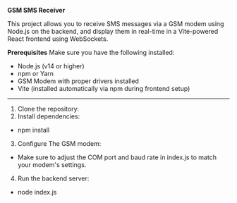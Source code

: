**GSM SMS Receiver**

This project allows you to receive SMS messages via a GSM modem using Node.js on the backend, and display them in real-time in a Vite-powered React frontend using WebSockets.

**Prerequisites**
Make sure you have the following installed:

* Node.js (v14 or higher)
* npm or Yarn
* GSM Modem with proper drivers installed
* Vite (installed automatically via npm during frontend setup)

---------------------------------------------------------------------

1. Clone the repository:
2. Install dependencies:
* npm install
3. Configure The GSM modem:
* Make sure to adjust the COM port and baud rate in index.js to match your modem's settings.
4. Run the backend server:
* node index.js

